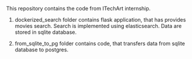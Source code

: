 This repository contains the code from ITechArt internship.

1. dockerized_search folder contains flask application, that has provides movies search. 
Search is implemented using elasticsearch. Data are stored in sqlite database.
   
2. from_sqlite_to_pg folder contains code, that transfers data from sqlite database to postgres.